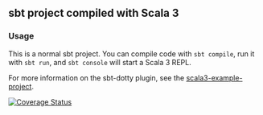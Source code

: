 ## sbt project compiled with Scala 3

### Usage

This is a normal sbt project. You can compile code with `sbt compile`, run it with `sbt run`, and `sbt console` will start a Scala 3 REPL.

For more information on the sbt-dotty plugin, see the
[scala3-example-project](https://github.com/scala/scala3-example-project/blob/main/README.md).

[![Coverage Status](https://coveralls.io/repos/github/eFabi11/minesweeper/badge.svg?branch=main)](https://coveralls.io/github/eFabi11/minesweeper?branch=main)